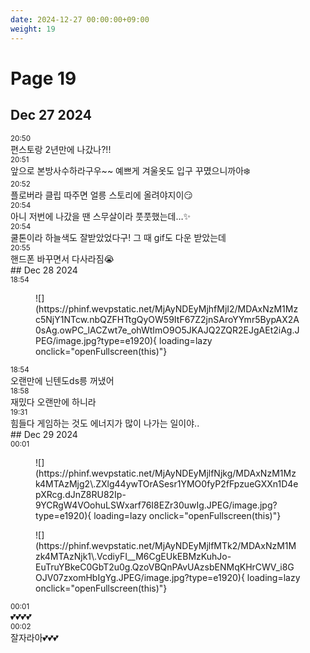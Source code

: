 ```yaml
---
date: 2024-12-27 00:00:00+09:00
weight: 19
---
```


# Page 19

## Dec 27 2024

<div class="message" markdown="1">
<div class="message-date" markdown="1">
<small>20:50</small>
</div>
<div markdown="1">
편스토랑 2년만에 나갔나?!!
</div>
</div>
<div class="message" markdown="1">
<div class="message-date" markdown="1">
<small>20:51</small>
</div>
<div markdown="1">
앞으로 본방사수하라구우~~ 예쁘게  겨울옷도 입구 꾸몄으니까아❄️
</div>
</div>
<div class="message" markdown="1">
<div class="message-date" markdown="1">
<small>20:52</small>
</div>
<div markdown="1">
플로버라 클립 따주면 얼릉 스토리에 올려야지이😏
</div>
</div>
<div class="message" markdown="1">
<div class="message-date" markdown="1">
<small>20:54</small>
</div>
<div markdown="1">
아니 저번에 나갔을 땐 스무살이라 풋풋했는데…✨
</div>
</div>
<div class="message" markdown="1">
<div class="message-date" markdown="1">
<small>20:54</small>
</div>
<div markdown="1">
쿨톤이라 하늘색도 잘받았었다구! 그 때 gif도 다운 받았는데
</div>
</div>
<div class="message" markdown="1">
<div class="message-date" markdown="1">
<small>20:55</small>
</div>
<div markdown="1">
핸드폰 바꾸면서 다사라짐😭
</div>
</div>
## Dec 28 2024

<div class="message" markdown="1">
<div class="message-date" markdown="1">
<small>18:54</small>
</div>
<div markdown="1">
<figure class="msg-media" markdown="1">
![](https://phinf.wevpstatic.net/MjAyNDEyMjhfMjI2/MDAxNzM1Mzc5NjY1NTcw.nbQZFHTtgQyOW59ItF67Z2jnSAroYYmr5BypAX2A0sAg.owPC_lACZwt7e_ohWtImO9O5JKAJQ2ZQR2EJgAEt2iAg.JPEG/image.jpg?type=e1920){ loading=lazy onclick="openFullscreen(this)"}
</figure>
</div>
</div>
<div class="message" markdown="1">
<div class="message-date" markdown="1">
<small>18:54</small>
</div>
<div markdown="1">
오랜만에 닌텐도ds릉 꺼냈어
</div>
</div>
<div class="message" markdown="1">
<div class="message-date" markdown="1">
<small>18:58</small>
</div>
<div markdown="1">
재밌다 오랜만에 하니라
</div>
</div>
<div class="message" markdown="1">
<div class="message-date" markdown="1">
<small>19:31</small>
</div>
<div markdown="1">
힘들다 게임하는 것도 에너지가 많이 나가는 일이야..
</div>
</div>
## Dec 29 2024

<div class="message" markdown="1">
<div class="message-date" markdown="1">
<small>00:01</small>
</div>
<div class="no-flex" markdown="1">
<figure class="msg-media" markdown="1">
![](https://phinf.wevpstatic.net/MjAyNDEyMjlfNjkg/MDAxNzM1Mzk4MTAzMjg2\.ZXlg44ywTOrASesr1YMO0fyP2fFpzueGXXn1D4epXRcg.dJnZ8RU82Ip-9YCRgW4VOohuLSWxarf76I8EZr30uwIg.JPEG/image.jpg?type=e1920){ loading=lazy onclick="openFullscreen(this)"}
</figure><figure class="msg-media" markdown="1">
![](https://phinf.wevpstatic.net/MjAyNDEyMjlfMTk2/MDAxNzM1Mzk4MTAzNjk1\.VcdiyFI__M6CgEUkEBMzKuhJo-EuTruYBkeC0GbT2u0g.QzoVBQnPAvUAzsbENMqKHrCWV_i8GOJV07zxomHbIgYg.JPEG/image.jpg?type=e1920){ loading=lazy onclick="openFullscreen(this)"}
</figure>
</div>
</div>
<div class="message" markdown="1">
<div class="message-date" markdown="1">
<small>00:01</small>
</div>
<div markdown="1">
💕💕💕💕
</div>
</div>
<div class="message" markdown="1">
<div class="message-date" markdown="1">
<small>00:02</small>
</div>
<div markdown="1">
잘자라아💕💕💕
</div>
</div>
